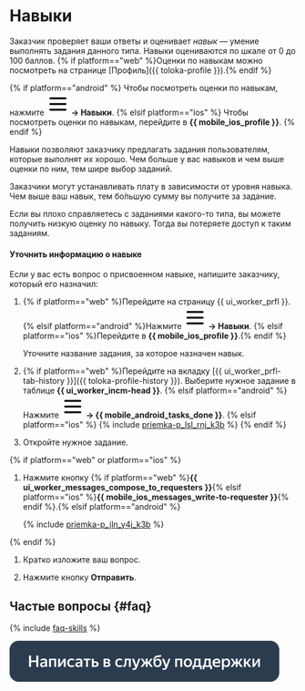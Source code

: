 # Навыки

Заказчик проверяет ваши ответы и оценивает _навык_ — умение выполнять задания данного типа. Навыки оцениваются по шкале от 0 до 100 баллов. {% if platform=="web" %}Оценки по навыкам можно посмотреть на странице [Профиль]({{ toloka-profile }}).{% endif %}

{% if platform=="android" %}
Чтобы посмотреть оценки по навыкам, нажмите **![](assets/hamburger-menu.svg) → Навыки**.
{% elsif platform=="ios" %}
Чтобы посмотреть оценки по навыкам, перейдите в **{{ mobile_ios_profile }}**.
{% endif %}

Навыки позволяют заказчику предлагать задания пользователям, которые выполнят их хорошо. Чем больше у вас навыков и чем выше оценки по ним, тем шире выбор заданий.

Заказчики могут устанавливать плату в зависимости от уровня навыка. Чем выше ваш навык, тем бо́льшую сумму вы получите за задание.

Если вы плохо справляетесь с заданиями какого-то типа, вы можете получить низкую оценку по навыку. Тогда вы потеряете доступ к таким заданиям.

#### Уточнить информацию о навыке

Если у вас есть вопрос о присвоенном навыке, напишите заказчику, который его назначил:

1. {% if platform=="web" %}Перейдите на страницу {{ ui_worker_prfl }}.
   {% elsif platform=="android" %}Нажмите **![](assets/hamburger-menu.svg) → Навыки**.
   {% elsif platform=="ios" %}Перейдите в **{{ mobile_ios_profile }}**.{% endif %}

	Уточните название задания, за которое назначен навык.

1. {% if platform=="web" %}Перейдите на вкладку [{{ ui_worker_prfl-tab-history }}]({{ toloka-profile-history }}). Выберите нужное задание в таблице **{{ ui_worker_incm-head }}**.
   {% elsif platform=="android" %}Нажмите **![](assets/hamburger-menu.svg) → {{ mobile_android_tasks_done }}**.
   {% elsif platform=="ios" %}
    {% include [priemka-p_lsl_rnj_k3b](_includes/priemka/id-priemka/p_lsl_rnj_k3b.md) %}
   {% endif %}

1. Откройте нужное задание.

{% if platform=="web" or platform=="ios" %}
1. Нажмите кнопку {% if platform=="web" %}**{{ ui_worker_messages_compose_to_requesters }}**{% elsif platform=="ios" %}**{{ mobile_ios_messages_write-to-requester }}**{% endif %}.{% elsif platform=="android" %}

    {% include [priemka-p_jln_y4j_k3b](_includes/priemka/id-priemka/p_jln_y4j_k3b.md) %}

{% endif %}
1. Кратко изложите ваш вопрос.

1. Нажмите кнопку **Отправить**.

## Частые вопросы {#faq}

{% include [faq-skills](_includes/skills/skills-faq/skills.md) %}

[![](assets/buttons/contact-support.svg)](troubleshooting/troubleshooting.md#not_working_properly)
